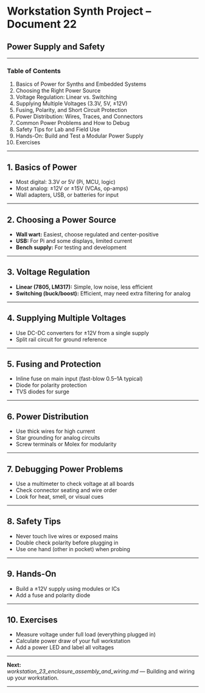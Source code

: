 # Workstation Synth Project – Document 22  
## Power Supply and Safety

---

### Table of Contents

1. Basics of Power for Synths and Embedded Systems
2. Choosing the Right Power Source
3. Voltage Regulation: Linear vs. Switching
4. Supplying Multiple Voltages (3.3V, 5V, ±12V)
5. Fusing, Polarity, and Short Circuit Protection
6. Power Distribution: Wires, Traces, and Connectors
7. Common Power Problems and How to Debug
8. Safety Tips for Lab and Field Use
9. Hands-On: Build and Test a Modular Power Supply
10. Exercises

---

## 1. Basics of Power

- Most digital: 3.3V or 5V (Pi, MCU, logic)
- Most analog: ±12V or ±15V (VCAs, op-amps)
- Wall adapters, USB, or batteries for input

---

## 2. Choosing a Power Source

- **Wall wart:** Easiest, choose regulated and center-positive
- **USB:** For Pi and some displays, limited current
- **Bench supply:** For testing and development

---

## 3. Voltage Regulation

- **Linear (7805, LM317):** Simple, low noise, less efficient
- **Switching (buck/boost):** Efficient, may need extra filtering for analog

---

## 4. Supplying Multiple Voltages

- Use DC-DC converters for ±12V from a single supply
- Split rail circuit for ground reference

---

## 5. Fusing and Protection

- Inline fuse on main input (fast-blow 0.5–1A typical)
- Diode for polarity protection
- TVS diodes for surge

---

## 6. Power Distribution

- Use thick wires for high current
- Star grounding for analog circuits
- Screw terminals or Molex for modularity

---

## 7. Debugging Power Problems

- Use a multimeter to check voltage at all boards
- Check connector seating and wire order
- Look for heat, smell, or visual cues

---

## 8. Safety Tips

- Never touch live wires or exposed mains
- Double check polarity before plugging in
- Use one hand (other in pocket) when probing

---

## 9. Hands-On

- Build a ±12V supply using modules or ICs
- Add a fuse and polarity diode

---

## 10. Exercises

- Measure voltage under full load (everything plugged in)
- Calculate power draw of your full workstation
- Add a power LED and label all voltages

---

**Next:**  
*workstation_23_enclosure_assembly_and_wiring.md* — Building and wiring up your workstation.

---